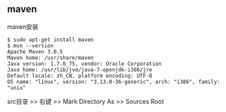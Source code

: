 ## maven

maven安装
```
$ sudo apt-get install maven
$ mvn --version
Apache Maven 3.0.5
Maven home: /usr/share/maven
Java version: 1.7.0_75, vendor: Oracle Corporation
Java home: /usr/lib/jvm/java-7-openjdk-i386/jre
Default locale: zh_CN, platform encoding: UTF-8
OS name: "linux", version: "3.13.0-36-generic", arch: "i386", family: "unix"
```


src目录 >> 右键 >> Mark Directory As >> Sources Root
